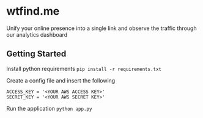 # wtfind.me
Unify your online presence into a single link and observe the traffic through our analytics dashboard

## Getting Started
Install python requirements
`pip install -r requirements.txt`

Create a config file and insert the following
```
ACCESS_KEY = '<YOUR AWS ACCESS KEY>'
SECRET_KEY = '<YOUR AWS SECRET KEY>'
```

Run the application
`python app.py`
